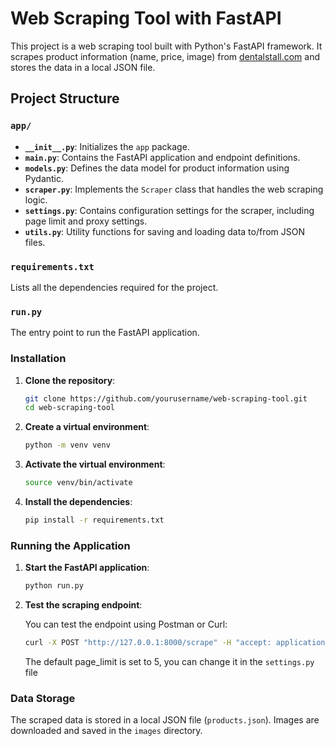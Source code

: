 # Web Scraping Tool with FastAPI

This project is a web scraping tool built with Python's FastAPI framework. It scrapes product information (name, price, image) from [dentalstall.com](https://dentalstall.com/shop/) and stores the data in a local JSON file.

## Project Structure

### `app/`

- **`__init__.py`**: Initializes the `app` package.
- **`main.py`**: Contains the FastAPI application and endpoint definitions.
- **`models.py`**: Defines the data model for product information using Pydantic.
- **`scraper.py`**: Implements the `Scraper` class that handles the web scraping logic.
- **`settings.py`**: Contains configuration settings for the scraper, including page limit and proxy settings.
- **`utils.py`**: Utility functions for saving and loading data to/from JSON files.

### `requirements.txt`

Lists all the dependencies required for the project.

### `run.py`

The entry point to run the FastAPI application.

### Installation

1. **Clone the repository**:

    ```bash
    git clone https://github.com/yourusername/web-scraping-tool.git
    cd web-scraping-tool
    ```

2. **Create a virtual environment**:

    ```bash
    python -m venv venv
    ```

3. **Activate the virtual environment**:

    ```bash
    source venv/bin/activate
    ```

4. **Install the dependencies**:

    ```bash
    pip install -r requirements.txt
    ```

### Running the Application

1. **Start the FastAPI application**:

    ```bash
    python run.py
    ```

2. **Test the scraping endpoint**:

    You can test the endpoint using Postman or Curl:

    ```bash
    curl -X POST "http://127.0.0.1:8000/scrape" -H "accept: application/json" -H "Authorization: Bearer test_token"
    ```

    The default page_limit is set to 5, you can change it in the `settings.py` file

### Data Storage

The scraped data is stored in a local JSON file (`products.json`). Images are downloaded and saved in the `images` directory.
